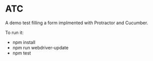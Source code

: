 # ATC

A demo test filling a form implmented with Protractor and Cucumber.

To run it:

 - npm install
 - npm run webdriver-update
 - npm test